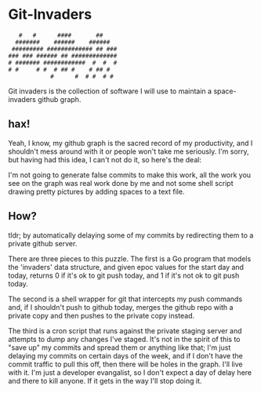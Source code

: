 Git-Invaders
============

	   #   #      ####       ##    
	  #######    ######    ######  
	 ######### ############# ## ###
	### ### ###### ## #############
	# ####### ############  #  #  #
	# #     # #  # ## #    # ## #  
	            #      #  # #  # # 


Git invaders is the collection of software I will use to maintain a
space-invaders github graph. 

## hax!

Yeah, I know, my github graph is the sacred record of my productivity, and I
shouldn't mess around with it or people won't take me seriously. I'm sorry, but
having had this idea, I can't not do it, so here's the deal: 

I'm not going to generate false commits to make this work, all the work you see
on the graph was real work done by me and not some shell script drawing pretty
pictures by adding spaces to a text file. 

## How?

tldr; by automatically delaying some of my commits by redirecting them to a
private github server.

There are three pieces to this puzzle. The first is a Go program that models
the 'invaders' data structure, and given epoc values for the start day and
today, returns 0 if it's ok to git push today, and 1 if it's not ok to git push
today. 

The second is a shell wrapper for git that intercepts my push commands and, if
I shouldn't push to github today, merges the github repo with a private copy
and then pushes to the private copy instead. 

The third is a cron script that runs against the private staging server and
attempts to dump any changes I've staged. It's not in the spirit of this to
"save up" my commits and spread them or anything like that; I'm just delaying
my commits on certain days of the week, and if I don't have the commit traffic
to pull this off, then there will be holes in the graph. I'll live with it. I'm
just a developer evangalist, so I don't expect a day of delay here and there to
kill anyone. If it gets in the way I'll stop doing it. 
